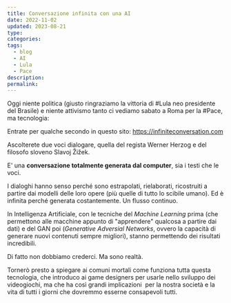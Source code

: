 ```yaml
---
title: Conversazione infinita con una AI
date: 2022-11-02
updated: 2023-08-21
type: 
categories: 
tags:
  - blog
  - AI
  - Lula
  - Pace
description: 
permalink: 
---
```

Oggi niente politica (giusto ringraziamo la vittoria di #Lula neo presidente del Brasile) e niente attivismo tanto ci vediamo sabato a Roma per la #Pace, ma tecnologia:

Entrate per qualche secondo in questo sito: https://infiniteconversation.com

Ascolterete due voci dialogare, quella del regista Werner Herzog e del filosofo sloveno Slavoj Žižek. 

E' una **conversazione totalmente generata dal computer**, sia i testi che le voci.

I dialoghi hanno senso perché sono estrapolati, rielaborati, ricostruiti a partire dai modelli delle loro opere (più quelle di tutto lo scibile umano). Ed è infinita perché generata costantemente. Un flusso continuo.

In Intelligenza Artificiale, con le tecniche del _Machine Learning_ prima (che permettono alle macchine appunto di "apprendere" qualcosa a partire dai dati) e del GAN poi (_Generative Adversial Networks_, ovvero la capacità di generare nuovi contenuti sempre migliori), stanno permettendo dei risultati incredibili.

Di fatto non dobbiamo crederci. Ma sono realtà.

Tornerò presto a spiegare ai comuni mortali come funziona tutta questa tecnologia, che introduco ai game designers per usarle nello sviluppo dei videogiochi, ma che ha così grandi implicazioni  per la nostra società e la vita di tutti i giorni che dovremmo esserne consapevoli tutti.
